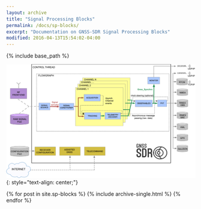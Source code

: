 ```yaml
---
layout: archive
title: "Signal Processing Blocks"
permalink: /docs/sp-blocks/
excerpt: "Documentation on GNSS-SDR Signal Processing Blocks"
modified: 2016-04-13T15:54:02-04:00
---
```


{% include base_path %}


![](https://raw.githubusercontent.com/gnss-sdr/gnss-sdr/master/docs/doxygen/images/GeneralBlockDiagram.png)
{: style="text-align: center;"}

{% for post in site.sp-blocks %}
  {% include archive-single.html %}
{% endfor %}
